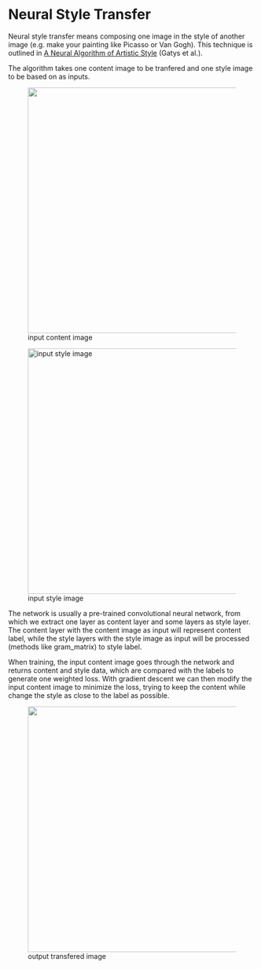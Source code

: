 # Neural Style Transfer

Neural style transfer means composing one image in the style of another image (e.g. make your painting like Picasso or Van Gogh). This technique is outlined in <a href="https://arxiv.org/abs/1508.06576" class="external">A Neural Algorithm of Artistic Style</a> (Gatys et al.). 

The algorithm takes one content image to be tranfered and one style image to be based on as inputs.

<figure>
<img align="center" src="https://storage.googleapis.com/download.tensorflow.org/example_images/YellowLabradorLooking_new.jpg" width="500"/>
<figcaption>input content image</figcaption>
</figure>

<figure>
<img align="center" src="https://storage.googleapis.com/download.tensorflow.org/example_images/Vassily_Kandinsky%2C_1913_-_Composition_7.jpg" alt="input style image" width="500"/>
<figcaption>input style image</figcaption>
</figure>

The network is usually a pre-trained convolutional neural network, from which we extract one layer as content layer and some layers as style layer. The content layer with the content image as input will represent content label, while the style layers with the style image as input will be processed (methods like gram_matrix) to style label. 

When training, the input content image goes through the network and returns content and style data, which are compared with the labels to generate one weighted loss. With gradient descent we can then modify the input content image to minimize the loss, trying to keep the content while change the style as close to the label as possible.

<figure>
<img src="https://tensorflow.org/tutorials/generative/images/stylized-image.png" style="width: 500px;"/>
<figcaption>output transfered image</figcaption>
</figure>

